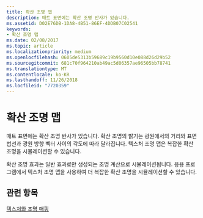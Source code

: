 ```yaml
---
title: 확산 조명 맵
description: 매트 표면에는 확산 조명 반사가 있습니다.
ms.assetid: D02E76DB-1DA8-4B51-86EF-4DDB07C02541
keywords:
- 확산 조명 맵
ms.date: 02/08/2017
ms.topic: article
ms.localizationpriority: medium
ms.openlocfilehash: 0605de5313b59689c19b9560d10e088d26d29b52
ms.sourcegitcommit: 681c70f964210ab49ac5d06357ae96505bb78741
ms.translationtype: MT
ms.contentlocale: ko-KR
ms.lasthandoff: 11/26/2018
ms.locfileid: "7720359"
---
```

# <a name="diffuse-light-maps"></a>확산 조명 맵


매트 표면에는 확산 조명 반사가 있습니다. 확산 조명의 밝기는 광원에서의 거리와 표면 법선과 광원 방향 벡터 사이의 각도에 따라 달라집니다. 텍스처 조명 맵은 복잡한 확산 조명을 시뮬레이션할 수 있습니다.

확산 조명 효과는 일반 효과로만 생성되는 조명 계산으로 시뮬레이션됩니다. 응용 프로그램에서 텍스처 조명 맵을 사용하여 더 복잡한 확산 조명을 시뮬레이션할 수 있습니다.

## <a name="span-idrelated-topicsspanrelated-topics"></a><span id="related-topics"></span>관련 항목


[텍스처와 조명 매핑](light-mapping-with-textures.md)

 

 




